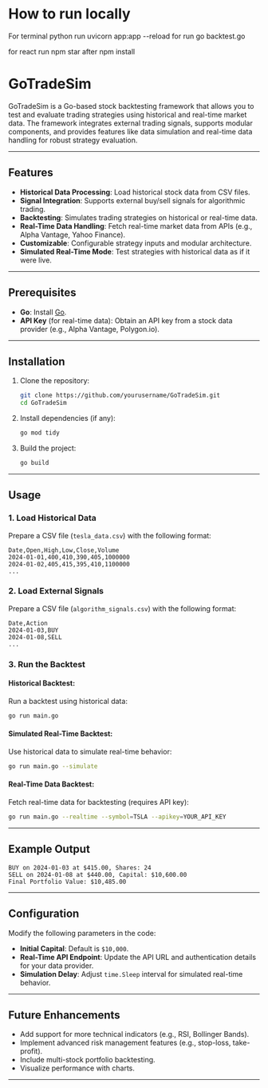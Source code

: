 # How to run locally 
For terminal python run uvicorn app:app --reload
for run go backtest.go

for react run npm star after npm install
# GoTradeSim

GoTradeSim is a Go-based stock backtesting framework that allows you to test and evaluate trading strategies using historical and real-time market data. The framework integrates external trading signals, supports modular components, and provides features like data simulation and real-time data handling for robust strategy evaluation.

---

## Features

- **Historical Data Processing**: Load historical stock data from CSV files.
- **Signal Integration**: Supports external buy/sell signals for algorithmic trading.
- **Backtesting**: Simulates trading strategies on historical or real-time data.
- **Real-Time Data Handling**: Fetch real-time market data from APIs (e.g., Alpha Vantage, Yahoo Finance).
- **Customizable**: Configurable strategy inputs and modular architecture.
- **Simulated Real-Time Mode**: Test strategies with historical data as if it were live.

---

## Prerequisites

- **Go**: Install [Go](https://golang.org/doc/install).
- **API Key** (for real-time data): Obtain an API key from a stock data provider (e.g., Alpha Vantage, Polygon.io).

---

## Installation

1. Clone the repository:
   ```bash
   git clone https://github.com/yourusername/GoTradeSim.git
   cd GoTradeSim
   ```

2. Install dependencies (if any):
   ```bash
   go mod tidy
   ```

3. Build the project:
   ```bash
   go build
   ```

---

## Usage

### 1. Load Historical Data
Prepare a CSV file (`tesla_data.csv`) with the following format:

```csv
Date,Open,High,Low,Close,Volume
2024-01-01,400,410,390,405,1000000
2024-01-02,405,415,395,410,1100000
...
```

### 2. Load External Signals
Prepare a CSV file (`algorithm_signals.csv`) with the following format:

```csv
Date,Action
2024-01-03,BUY
2024-01-08,SELL
...
```

### 3. Run the Backtest

#### Historical Backtest:
Run a backtest using historical data:

```bash
go run main.go
```

#### Simulated Real-Time Backtest:
Use historical data to simulate real-time behavior:

```bash
go run main.go --simulate
```

#### Real-Time Data Backtest:
Fetch real-time data for backtesting (requires API key):

```bash
go run main.go --realtime --symbol=TSLA --apikey=YOUR_API_KEY
```

---

## Example Output

```plaintext
BUY on 2024-01-03 at $415.00, Shares: 24
SELL on 2024-01-08 at $440.00, Capital: $10,600.00
Final Portfolio Value: $10,485.00
```

---

## Configuration

Modify the following parameters in the code:

- **Initial Capital**: Default is `$10,000`.
- **Real-Time API Endpoint**: Update the API URL and authentication details for your data provider.
- **Simulation Delay**: Adjust `time.Sleep` interval for simulated real-time behavior.

---

## Future Enhancements

- Add support for more technical indicators (e.g., RSI, Bollinger Bands).
- Implement advanced risk management features (e.g., stop-loss, take-profit).
- Include multi-stock portfolio backtesting.
- Visualize performance with charts.

---